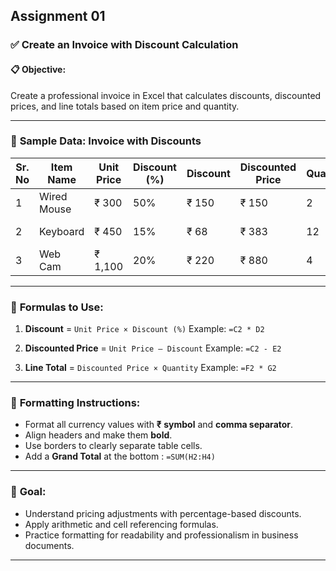 ## **Assignment 01**

### ✅ **Create an Invoice with Discount Calculation**

#### 📋 **Objective**:

Create a professional invoice in Excel that calculates discounts, discounted prices, and line totals based on item price and quantity.

---

### 🧾 **Sample Data: Invoice with Discounts**

| Sr. No | Item Name   | Unit Price | Discount (%) | Discount | Discounted Price | Quantity | Line Total |
| ------ | ----------- | ---------- | ------------ | -------- | ---------------- | -------- | ---------- |
| 1      | Wired Mouse | ₹ 300      | 50%          | ₹ 150    | ₹ 150            | 2        | ₹ 300      |
| 2      | Keyboard    | ₹ 450      | 15%          | ₹ 68     | ₹ 383            | 12       | ₹ 4,590    |
| 3      | Web Cam     | ₹ 1,100    | 20%          | ₹ 220    | ₹ 880            | 4        | ₹ 3,520    |

---

### 🧮 **Formulas to Use**:

1. **Discount** = `Unit Price × Discount (%)`
   Example: `=C2 * D2`

2. **Discounted Price** = `Unit Price – Discount`
   Example: `=C2 - E2`

3. **Line Total** = `Discounted Price × Quantity`
   Example: `=F2 * G2`

---

### 🎨 **Formatting Instructions**:

* Format all currency values with **₹ symbol** and **comma separator**.
* Align headers and make them **bold**.
* Use borders to clearly separate table cells.
* Add a **Grand Total** at the bottom :
  `=SUM(H2:H4)`

---

### 🎯 **Goal**:

* Understand pricing adjustments with percentage-based discounts.
* Apply arithmetic and cell referencing formulas.
* Practice formatting for readability and professionalism in business documents.

---
